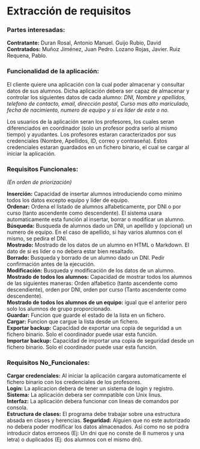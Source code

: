 # Extracción de requisitos


### Partes interesadas:
**Contratante:** Duran Rosal, Antonio Manuel. Guijo Rubio, David                                                    
**Contratados:** Muñoz Jiménez, Juan Pedro. Lozano Rojas, Javier. Ruiz Requena, Pablo.


### Funcionalidad de la aplicación:

El cliente quiere una aplicación con la cual poder almacenar y consultar datos de sus alumnos. Dicha aplicación debera ser capaz de almacenar y controlar los siguientes datos de cada alumno: *DNI, Nombre y apellidos, telefono de contacto, email, dirección postal, Curso mas alto mariculado, fecha de nacimiento, numero de equipo y si es lider de este o no.*

Los usuarios de la aplicación seran los profesores, los cuales seran diferenciados en coordinador (solo un profesor podra serlo al mismo tiempo) y ayudantes. Los profesores estaran caracterizados por sus credenciales (Nombre, Apellidos, ID, correo y contraseña). Estos credenciales estaran guardados en un fichero binario, el cual se cargar al iniciar la aplicación.


### Requisitos Funcionales:
*(En orden de priorización)*

**Inserción:** Capacidad de insertar alumnos introduciendo como minimo todos los datos excepto equipo y lider de equipo.       
**Ordenar:** Ordena el listado de alumnos alfabeticamente, por DNI o por curso (tanto ascendente como descendente). El sistema usara automaticamente esta función al insertar, borrar o modificar un alumno.                                                      
**Búsqueda:** Busqueda de alumnos dado un DNI, un apellido y (opcional) un numero de equipo. En el caso de apellido, si hay varios alumnos con el mismo, se pedira el DNI.                               
**Mostrado:** Mostrado de los datos de un alumno en HTML o Markdown. El dato de si es lider o no debera estar bien resaltado.     
**Borrado:** Busqueda y borrado de un alumno dado un DNI. Pedir confirmación antes de la ejecución.                            
**Modificación:** Busqueda y modificación de los datos de un alumno.                                                             
**Mostrado de todos los alumnos:** Capacidad de mostrar todos los alumnos de las siguientes maneras: Orden alfabetico (tanto ascendente como descendiente), orden por DNI, orden por curso (Tanto ascendente como descendente).                             
**Mostrado de todos los alumnos de un equipo:** igual que el anterior pero solo los alumnos de grupo proporcionado.              
**Guardar:** Funcion que guarde el estado de la lista en un fichero.                            
**Cargar:** Funcion que cargue la lista desde un fichero.                                        
**Exportar backup:** Capacidad de exportar una copia de seguridad a un fichero binario. Solo el coordinador puede usar esta función.                                                                     
**Importar backup:** Capacidad de importar una copia de seguridad desde un fichero binario. Solo el coordinador puede usar esta función.                                                                 


### Requisitos No_Funcionales:

**Cargar credenciales:** Al iniciar la aplicación cargara automaticamente el fichero binario con los credenciales de los profesores.                    
**Login:** La aplicacion debera de tener un sistema de login y registro.         
**Sistema:** La aplicación debera ser comnpatible con Unix linus.                                                            
**Interfaz:** La aplicación debera funcionar con lineas de comandos por consola.                                                  
**Estructura de clases:** El programa debe trabajar sobre una estructura absada en clases y herencias.
**Seguridad:** Alguien que no este autorizado no debera poder modificar los datos almacenados. Asi como no se podra introducir datos erroneos (Ej: Un dni que no conste de 8 numeros y una letra) o duplicados (Ej: dos alumnos con el mismo dni).                
